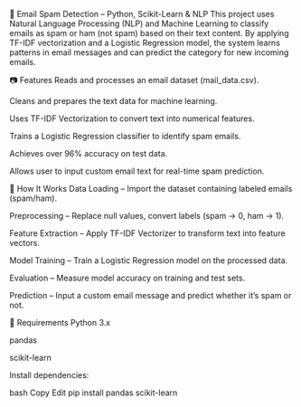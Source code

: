📧 Email Spam Detection – Python, Scikit-Learn & NLP
This project uses Natural Language Processing (NLP) and Machine Learning to classify emails as spam or ham (not spam) based on their text content. By applying TF-IDF vectorization and a Logistic Regression model, the system learns patterns in email messages and can predict the category for new incoming emails.

📷 Features
Reads and processes an email dataset (mail_data.csv).

Cleans and prepares the text data for machine learning.

Uses TF-IDF Vectorization to convert text into numerical features.

Trains a Logistic Regression classifier to identify spam emails.

Achieves over 96% accuracy on test data.

Allows user to input custom email text for real-time spam prediction.

🧠 How It Works
Data Loading – Import the dataset containing labeled emails (spam/ham).

Preprocessing – Replace null values, convert labels (spam → 0, ham → 1).

Feature Extraction – Apply TF-IDF Vectorizer to transform text into feature vectors.

Model Training – Train a Logistic Regression model on the processed data.

Evaluation – Measure model accuracy on training and test sets.

Prediction – Input a custom email message and predict whether it’s spam or not.

🧰 Requirements
Python 3.x

pandas

scikit-learn

Install dependencies:

bash
Copy
Edit
pip install pandas scikit-learn
